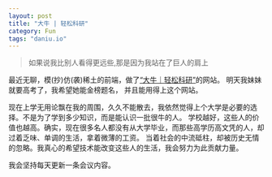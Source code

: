 ```yaml
---
layout: post
title: "大牛 | 轻松科研"
category: Fun
tags: "daniu.io"
---
```


> 如果说我比别人看得更远些,那是因为我站在了巨人的肩上

最近无聊，模(抄)仿(袭)稀土的前端，做了[“大牛｜轻松科研”](http://daniu.io)的网站。 明天我妹妹就要高考了，我希望她能金榜题名，
并且能用得上这个网站。

现在上学无用论飘在我的周围，久久不能散去，我依然觉得上个大学是必要的选择。不是为了学到多少知识，而是能认识一批很牛的人。
学校越好，这些人的价值也越高。确实，现在很多名人都没有从大学毕业，而那些高学历高文凭的人，却过着乏味、单调的生活，拿着微薄的工资。
当着社会的中流砥柱，却被历史无情的忽略。我真心的希望技术能改变这些人的生活，我会努力为此贡献力量。

我会坚持每天更新一条会议内容。
